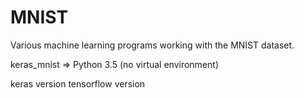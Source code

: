# MNIST
Various machine learning programs working with the MNIST dataset.

keras_mnist => Python 3.5 (no virtual environment)

keras version
tensorflow version
